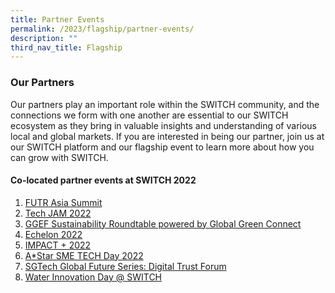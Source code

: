 ```yaml
---
title: Partner Events
permalink: /2023/flagship/partner-events/
description: ""
third_nav_title: Flagship
---
```

### Our Partners

Our partners play an important role within the  SWITCH  community, and the connections we form with one another are essential to our  SWITCH  ecosystem as they bring in valuable insights and understanding of various local and global markets. If you are interested in being our partner, join us at our SWITCH platform and our flagship event to learn more about how you can grow with SWITCH.

#### Co-located partner events at SWITCH 2022

1. [FUTR Asia Summit](https://switchsg.org/futr-asia-summit/)
2. [Tech JAM 2022](https://switchsg.org/tech-jam-2022/)
3. [GGEF Sustainability Roundtable powered by Global Green Connect](https://switchsg.org/global-green-economy-forum/)
4. [Echelon 2022](https://switchsg.org/echelon-2022/)
5. [IMPACT + 2022](https://www.switchsg.org/impactplus/)
6. [A*Star SME TECH Day 2022](https://www.switchsg.org/astar-sme-tech-day/)
7. [SGTech Global Future Series: Digital Trust Forum
](https://www.switchsg.org/sgtech-digital-trust-forum/)
8. [Water Innovation Day @ SWITCH](https://www.switchsg.org/water-innovation-day/)
